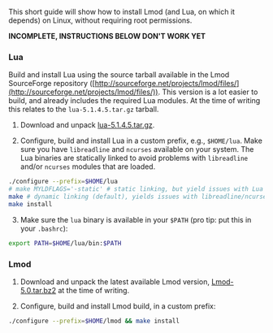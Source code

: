 This short guide will show how to install Lmod (and Lua, on which it depends) on Linux, without requiring root permissions.

**INCOMPLETE, INSTRUCTIONS BELOW DON'T WORK YET**


### Lua

Build and install Lua using the source tarball available in the Lmod SourceForge repository ([http://sourceforge.net/projects/lmod/files/](http://sourceforge.net/projects/lmod/files/)). This version is a lot easier to build, and already includes the required Lua modules. At the time of writing this relates to the `lua-5.1.4.5.tar.gz` tarball.

1. Download and unpack [lua-5.1.4.5.tar.gz](http://sourceforge.net/projects/lmod/files/lua-5.1.4.5.tar.gz/download).

2. Configure, build and install Lua in a custom prefix, e.g., `$HOME/lua`. Make sure you have `libreadline` and `ncurses` available on your system. The Lua binaries are statically linked to avoid problems with `libreadline` and/or `ncurses` modules that are loaded.

```bash
./configure --prefix=$HOME/lua
# make MYLDFLAGS='-static' # static linking, but yield issues with Lua modules: 
make # dynamic linking (default), yields issues with libreadline/ncurses modules
make install
```

3. Make sure the `lua` binary is available in your `$PATH` (pro tip: put this in your `.bashrc`):

```bash
export PATH=$HOME/lua/bin:$PATH
```

### Lmod

1. Download and unpack the latest available Lmod version, [Lmod-5.0.tar.bz2](http://sourceforge.net/projects/lmod/files/Lmod-5.0.tar.bz2/download) at the time of writing.

2. Configure, build and install Lmod build, in a custom prefix:
```bash
./configure --prefix=$HOME/lmod && make install
```